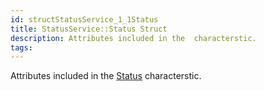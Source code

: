 ```yaml
---
id: structStatusService_1_1Status
title: StatusService::Status Struct
description: Attributes included in the  characterstic.
tags:
---
```

Attributes included in the [Status](structStatusService_1_1Status) characterstic.
